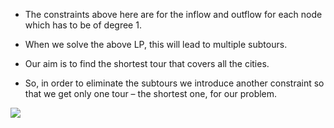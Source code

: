 

- The constraints above here are for the inflow and outflow for each node which has to be of degree 1.

- When we solve the above LP, this will lead to multiple subtours.

- Our aim is to find the shortest tour that covers all the cities. 

- So, in order to eliminate the subtours we introduce another constraint so that we get only one tour – the shortest one, for our problem.


<img src="https://cloud.githubusercontent.com/assets/14101008/11611646/45cd1bdc-9b95-11e5-99e0-81a9ffa90cbe.PNG"></img>
